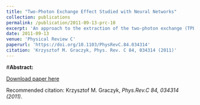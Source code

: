 ```yaml
---
title: "Two-Photon Exchange Effect Studied with Neural Networks"
collection: publications
permalink: /publication/2011-09-13-prc-10
excerpt: 'An approach to the extraction of the two-photon exchange (TPE) correction from elastic epepep scattering data is presented. The cross section, polarization transfer (PT), and charge asymmetry data are considered. It is assumed that the TPE correction to the PT data is negligible. The form factors and TPE correcting term are given by one multidimensional function approximated by the feed forward neural network (NN). To find a model-independent approximation the Bayesian framework for the NNs is adapted. A large number of different parametrizations is considered. The most optimal model is indicated by the Bayesian algorithm. The obtained fit of the TPE correction behaves linearly in epsilon but it has a nontrivial Q2 dependence. A strong dependence of the TPE fit on the choice of parametrization is observed.'
date: 2011-09-13
venue: 'Physical Review C'
paperurl: 'https://doi.org/10.1103/PhysRevC.84.034314'
citation: 'Krzysztof M. Graczyk, Phys. Rev. C 84, 034314 (2011)'
---
```

#__Abstract:__ 

[Download paper here](https://journals.aps.org/prc/pdf/10.1103/PhysRevC.84.034314)

Recommended citation: Krzysztof M. Graczyk, <i>Phys.Rev.C 84, 034314 (2011)</i>.
